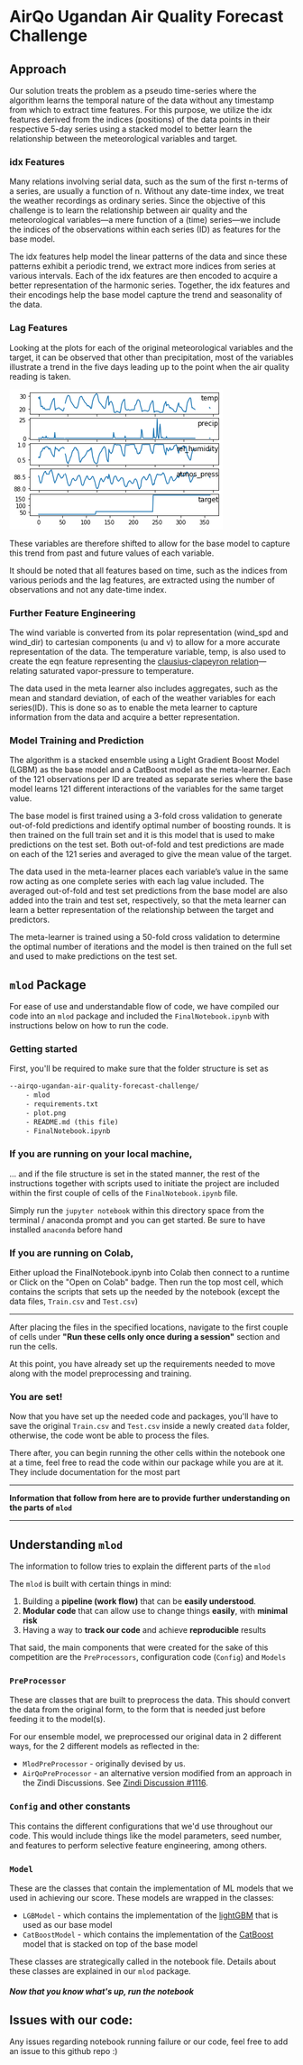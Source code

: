 # AirQo Ugandan Air Quality Forecast Challenge

## Approach

Our solution treats the problem as a pseudo time-series where the algorithm learns the temporal nature of the data without any timestamp from which to extract time features. For this purpose, we utilize the idx features derived from the indices (positions) of the data points in their respective 5-day series using a stacked model to better learn the relationship between the meteorological variables and target.

### idx Features
Many relations involving serial data, such as the sum of the first n-terms of a series, are usually a function of n. Without any date-time index, we treat the weather recordings as ordinary series. Since the objective of this challenge is to learn the relationship between air quality and the meteorological variables—a mere function of a (time) series—we include the indices of the observations within each series (ID) as features for the base model. 

The idx features help model the linear patterns of the data and since these patterns exhibit a periodic trend, we extract more indices from series at various intervals. Each of the idx features are then encoded to acquire a better representation of the harmonic series. Together, the idx features and their encodings help the base model capture the trend and seasonality of the data.

### Lag Features
Looking at the plots for each of the original meteorological variables and the target, it can be observed that other than precipitation, most of the variables illustrate a trend in the five days leading up to the point when the air quality reading is taken. 

![alt text](plot.png)

These variables are therefore shifted to allow for the base model to capture this trend from past and future values of each variable. 


It should be noted that all features based on time, such as the indices from various periods and the lag features, are extracted using the number of observations and not any date-time index.

### Further Feature Engineering
The wind variable is converted from its polar representation (wind_spd and wind_dir) to cartesian components (u and v) to allow for a more accurate representation of the data. The temperature variable, temp, is also used to create the eqn feature representing the [clausius-clapeyron relation](https://www.theweatherprediction.com/habyhints2/646/)—relating saturated vapor-pressure to temperature.

The data used in the meta learner also includes aggregates, such as the mean and standard deviation, of each of the weather variables for each series(ID). This is done so as to enable the meta learner to capture information from the data and acquire a better representation. 

### Model Training and Prediction 
The algorithm is a stacked ensemble using a Light Gradient Boost Model (LGBM) as the base model and a CatBoost model as the meta-learner. Each of the 121 observations per ID are treated as separate series where the base model learns 121 different interactions of the variables for the same target value.

The base model is first trained using a 3-fold cross validation to generate out-of-fold predictions and identify optimal number of boosting rounds. It is then trained on the full train set and it is this model that is used to make predictions on the test set. Both out-of-fold and test predictions are made on each of the 121 series and averaged to give the mean value of the target.

The data used in the meta-learner places each variable’s value in the same row acting as one complete series with each lag value included. The averaged out-of-fold and test set predictions from the base model are also added into the train and test set, respectively, so that the meta learner can learn a better representation of the relationship between the target and predictors.

The meta-learner is trained using a 50-fold cross validation to determine the optimal number of iterations and the model is then trained on the full set and used to make predictions on the test set.

## `mlod` Package 

For ease of use and understandable flow of code, we have compiled our code into an `mlod` package and included the `FinalNotebook.ipynb` with instructions below on how to run the code.

### Getting started

First, you'll be required to make sure that the folder structure is set as

```
--airqo-ugandan-air-quality-forecast-challenge/
    - mlod
    - requirements.txt
    - plot.png
    - README.md (this file)
    - FinalNotebook.ipynb
```

### If you are running on your local machine,

... and if the file structure is set in the stated manner, the rest of the instructions together with scripts used to initiate the project are included within the first couple of cells of the `FinalNotebook.ipynb` file. 

Simply run the `jupyter notebook` within this directory space from the terminal / anaconda prompt and you can get started. Be sure to have installed `anaconda` before hand

### If you are running on Colab,

Either upload the FinalNotebook.ipynb into Colab then connect to a runtime or Click on the "Open on Colab" badge. Then run the top most cell, which contains the scripts that sets up the needed by the notebook (except the data files, `Train.csv` and `Test.csv`)

-------------

After placing the files in the specified locations, navigate to the first couple of cells under **"Run these cells only once during a session"** section and run the cells.

At this point, you have already set up the requirements needed to move along with the model preprocessing and training.

### You are set!

Now that you have set up the needed code and packages, you'll have to save the original `Train.csv` and `Test.csv` inside a newly created `data` folder, otherwise, the code wont be able to process the files.

There after, you can begin running the other cells within the notebook one at a time, feel free to read the code within our package while you are at it. They include documentation for the most part

------------

**Information that follow from here are to provide further understanding on the parts of `mlod`**

------------

## Understanding `mlod`

The information to follow tries to explain the different parts of the `mlod`

The `mlod` is built with certain things in mind:
1. Building a **pipeline (work flow)** that can be **easily understood**.
3. **Modular code** that can allow use to change things **easily**, with **minimal risk**
3. Having a way to **track our code** and achieve **reproducible** results

That said, the main components that were created for the sake of this competition are the `PreProcessors`, configuration code (`Config`) and `Models`

### `PreProcessor`

These are classes that are built to preprocess the data. This should convert the data from the original form, to the form that is needed just before feeding it to the model(s).

For our ensemble model, we preprocessed our original data in 2 different ways, for the 2 different models as reflected in the:

 - `MlodPreProcessor` - originally devised by us.
 - `AirQoPreProcessor` - an alternative version modified from an approach in the Zindi Discussions. See [Zindi Discussion #1116](https://zindi.africa/competitions/airqo-ugandan-air-quality-forecast-challenge/discussions/1116).

### `Config` and other constants

This contains the different configurations that we'd use throughout our code. This would include things like the model parameters, seed number, and features to perform selective feature engineering, among others.

### `Model`

These are the classes that contain the implementation of ML models
that we used in achieving our score. These models are wrapped in the classes:
- `LGBModel` - which contains the implementation of the [lightGBM](https://lightgbm.readthedocs.io/en/latest/) that is used as our base model
- `CatBoostModel` - which contains the implementation of the [CatBoost](https://catboost.ai/) model that is stacked on top of the base model

These classes are strategically called in the notebook file.
Details about these classes are explained in our `mlod` package.

##### Now that you know what's up, run the notebook

## Issues with our code:

Any issues regarding notebook running failure or our code, feel free to add an issue to this github repo :)
